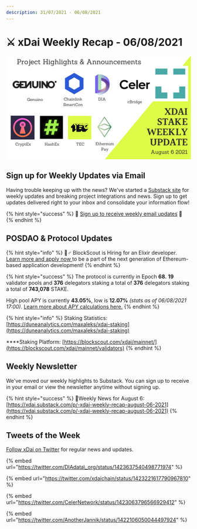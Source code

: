 ```yaml
---
description: 31/07/2021 - 06/08/2021
---
```


# ⚔️ xDai Weekly Recap - 06/08/2021

![](../../../../.gitbook/assets/aug-6-weekly.png)

## Sign up for Weekly Updates via Email

Having trouble keeping up with the news? We've started a [Substack site](https://xdai.substack.com/) for weekly updates and breaking project integrations and news. Sign up to get updates delivered right to your inbox and consolidate your information flow!

{% hint style="success" %}
💌 [Sign up to receive weekly email updates](https://xdai.substack.com/) ​💌‌
{% endhint %}

## POSDAO & Protocol Updates <a id="posdao-and-protocol-updates"></a>

{% hint style="info" %}
🧙♂ BlockScout is Hiring for an Elixir developer. [Learn more and apply now ](../../../../careers-1/elixir-developer-blockscout.md)to be a part of the next generation of Ethereum-based application development!
{% endhint %}

{% hint style="success" %}
The protocol is currently in Epoch **68.** **19** validator pools and **376** delegators staking a total of **376** delegators staking a total of **743,078** STAKE.

 High pool APY is currently **43.05%**, low is **12.07%** _\(stats as of 06/08/2021 17:00\)_. [Learn more about APY calculations here.](https://app.gitbook.com/@poa/s/xdai/about-xdai/faqs/public-staking-validators-and-delegators#how-is-apy-calculated)
{% endhint %}

{% hint style="info" %}
Staking Statistics: [https://duneanalytics.com/maxaleks/xdai-staking](https://duneanalytics.com/maxaleks/xdai-staking)​  
  
****Staking Platform: [https://blockscout.com/xdai/mainnet/](https://blockscout.com/xdai/mainnet/validators)
{% endhint %}

## Weekly Newsletter <a id="weekly-newsletter"></a>

We've moved our weekly highlights to Substack. You can sign up to receive in your email or view the newsletter anytime without signing up.

{% hint style="success" %}
​📰Weekly News for August 6: [https://xdai.substack.com/p/-xdai-weekly-recap-august-06-2021](https://xdai.substack.com/p/-xdai-weekly-recap-august-06-2021)
{% endhint %}

## Tweets of the Week

[Follow xDai on Twitter](https://twitter.com/xdaichain) for regular news and updates.

{% embed url="https://twitter.com/DIAdata\_org/status/1423637540498771974" %}

{% embed url="https://twitter.com/xdaichain/status/1423221617790967810" %}

{% embed url="https://twitter.com/CelerNetwork/status/1423063796566929412" %}

{% embed url="https://twitter.com/AnotherJannik/status/1422106050044497924" %}



